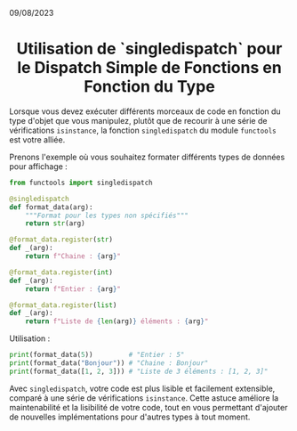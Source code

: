 09/08/2023

<h1 align="center">Utilisation de `singledispatch` pour le Dispatch Simple de Fonctions en Fonction du Type</h1>

Lorsque vous devez exécuter différents morceaux de code en fonction du type d'objet que vous manipulez, plutôt que de recourir à une série de vérifications `isinstance`, la fonction `singledispatch` du module `functools` est votre alliée.

Prenons l'exemple où vous souhaitez formater différents types de données pour affichage :

```python
from functools import singledispatch

@singledispatch
def format_data(arg):
    """Format pour les types non spécifiés"""
    return str(arg)

@format_data.register(str)
def _(arg):
    return f"Chaine : {arg}"

@format_data.register(int)
def _(arg):
    return f"Entier : {arg}"

@format_data.register(list)
def _(arg):
    return f"Liste de {len(arg)} éléments : {arg}"
```

Utilisation :

```python
print(format_data(5))         # "Entier : 5"
print(format_data("Bonjour")) # "Chaine : Bonjour"
print(format_data([1, 2, 3])) # "Liste de 3 éléments : [1, 2, 3]"
```

Avec `singledispatch`, votre code est plus lisible et facilement extensible, comparé à une série de vérifications `isinstance`. Cette astuce améliore la maintenabilité et la lisibilité de votre code, tout en vous permettant d'ajouter de nouvelles implémentations pour d'autres types à tout moment.